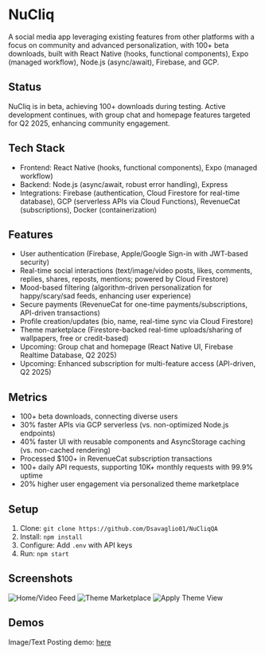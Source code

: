 # NuCliq
A social media app leveraging existing features from other platforms with a focus on community and advanced personalization, with 100+ beta downloads, built with React Native (hooks, functional components), Expo (managed workflow), Node.js (async/await), Firebase, and GCP.

## Status
NuCliq is in beta, achieving 100+ downloads during testing. Active development continues, with group chat and homepage features targeted for Q2 2025, enhancing community engagement.

## Tech Stack
- Frontend: React Native (hooks, functional components), Expo (managed workflow)
- Backend: Node.js (async/await, robust error handling), Express
- Integrations: Firebase (authentication, Cloud Firestore for real-time database), GCP (serverless APIs via Cloud Functions), RevenueCat (subscriptions), Docker (containerization)

## Features
- User authentication (Firebase, Apple/Google Sign-in with JWT-based security)
- Real-time social interactions (text/image/video posts, likes, comments, replies, shares, reposts, mentions; powered by Cloud Firestore)
- Mood-based filtering (algorithm-driven personalization for happy/scary/sad feeds, enhancing user experience)
- Secure payments (RevenueCat for one-time payments/subscriptions, API-driven transactions)
- Profile creation/updates (bio, name, real-time sync via Cloud Firestore)
- Theme marketplace (Firestore-backed real-time uploads/sharing of wallpapers, free or credit-based)
- Upcoming: Group chat and homepage (React Native UI, Firebase Realtime Database, Q2 2025)
- Upcoming: Enhanced subscription for multi-feature access (API-driven, Q2 2025)

## Metrics
- 100+ beta downloads, connecting diverse users
- 30% faster APIs via GCP serverless (vs. non-optimized Node.js endpoints)
- 40% faster UI with reusable components and AsyncStorage caching (vs. non-cached rendering)
- Processed $100+ in RevenueCat subscription transactions
- 100+ daily API requests, supporting 10K+ monthly requests with 99.9% uptime
- 20% higher user engagement via personalized theme marketplace

## Setup
1. Clone: `git clone https://github.com/Dsavaglio01/NuCliqQA`
2. Install: `npm install`
3. Configure: Add `.env` with API keys
4. Run: `npm start`

## Screenshots
![Home/Video Feed](https://imgur.com/gallery/home-video-feed-75jdb51)
![Theme Marketplace](https://imgur.com/gallery/theme-marketplace-yzi6Ua2)
![Apply Theme View](https://imgur.com/gallery/apply-theme-EOkcbhC)

## Demos
Image/Text Posting demo: [here](https://drive.google.com/file/d/1Npwm9BXX3IhD2UDUSrZ-rdpjJBnlrnMy/view?usp=drive_link)

